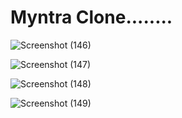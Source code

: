 # Myntra Clone........
![Screenshot (146)](https://github.com/brahmanand09/Myntra_Clone/assets/123508275/2549d03c-b2cf-44eb-8a55-bb7715f045fd)

![Screenshot (147)](https://github.com/brahmanand09/Myntra_Clone/assets/123508275/a503b940-93d2-411c-96bf-e9907b4db475)

![Screenshot (148)](https://github.com/brahmanand09/Myntra_Clone/assets/123508275/773dc434-a5cb-4d17-a3a0-60a6c3c00c4a)

![Screenshot (149)](https://github.com/brahmanand09/Myntra_Clone/assets/123508275/1399aa7a-85c7-4b75-880c-c8a65e7f03ce)



